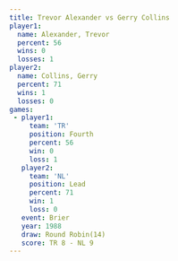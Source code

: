 ```yaml
---
title: Trevor Alexander vs Gerry Collins
player1:                 
  name: Alexander, Trevor
  percent: 56            
  wins: 0                
  losses: 1              
player2:                 
  name: Collins, Gerry   
  percent: 71            
  wins: 1                
  losses: 0              
games:
 - player1:          
     team: 'TR'      
     position: Fourth
     percent: 56     
     win: 0          
     loss: 1         
   player2:        
     team: 'NL'    
     position: Lead
     percent: 71   
     win: 1        
     loss: 0       
   event: Brier         
   year: 1988           
   draw: Round Robin(14)
   score: TR 8 - NL 9   
---
```

